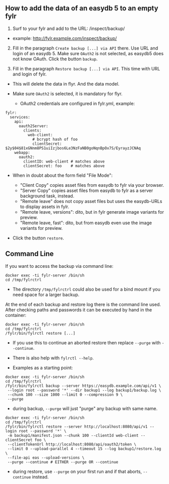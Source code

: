 ## How to add the data of an easydb 5 to an empty fylr

1. Surf to your fylr and add to the URL: /inspect/backup/

  * example: http://fylr.example.com/inspect/backup/

2. Fill in the paragraph `Create backup [...] via API` there. Use URL and login of an easydb 5. Make sure `OAuth2` is not selected, as easydb5 does not know OAuth. Click the button `backup`.

3. Fill in the paragraph `Restore backup [...] via API`. This time with URL and login of fylr.

  * This will delete the data in flyr. And the data model.

  * Make sure `OAuth2` is selected, it is mandatory for flyr.
    * OAuth2 credentials are configured in fylr.yml, example:

```
fylr:
  services:
    api:
      oauth2Server:
        clients:
          web-client:
            # bcrypt hash of foo
            clientSecret: $2y$04$81xGNnm8PS1uiIzjbos6Le3NzFaNB0goNqnBpOx7S/EyrayzJCNAq
    webapp:
      oauth2:
        clientID: web-client # matches above
        clientSecret: foo    # matches above
```

  * When in doubt about the form field "File Mode":
    * "Client Copy" copies asset files from easydb to fylr via your browser.
    * "Server Copy" copies asset files from easydb to fylr as a server background task, instead.
    * "Remote leave" does not copy asset files but uses the easydb-URLs to display assets in fylr.
    * "Remote leave, versions": dito, but in fylr generate image variants for preview.
    * "Remote leave, fast": dito, but from easydb even use the image variants for preview.

  *  Click the button `restore`.

## Command Line

If you want to access the backup via command line:

```
docker exec -ti fylr-server /bin/sh
cd /tmp/fylrctrl
```

* The directory `/tmp/fylrctrl` could also be used for a bind mount if you need space for a larger backup.

At the end of each backup and restore log there is the command line used. After checking paths and passwords it can be executed by hand in the container:

```
docker exec -ti fylr-server /bin/sh
cd /tmp/fylrctrl
/fylr/bin/fylrctl restore [...]
```

* If you use this to continue an aborted restore then replace `--purge` with `--continue`.

* There is also help with `fylrctl --help`.

* Examples as a starting point:

```
docker exec -ti fylr-server /bin/sh
cd /tmp/fylrctrl
/fylr/bin/fylrctl backup --server https://easydb.example.com/api/v1 \
 --login root --password '*' --dir backup1 --log backup1/backup.log \
 --chunk 100 --size 1000 --limit 0 --compression 9 \
 --purge
```

* during backup, `--purge` will just "purge" any backup with same name.

```
docker exec -ti fylr-server /bin/sh
cd /tmp/fylrctrl
/fylr/bin/fylrctl restore --server http://localhost:8080/api/v1 --login root --password '*' \
 -m backup1/manifest.json --chunk 100 --clientId web-client --clientSecret foo \
 --clientTokenUrl http://localhost:8080/api/oauth2/token \
 --limit 0 --upload-parallel 4 --timeout 15 --log backup1/restore.log \
 --file-api eas --upload-versions \
 --purge --continue # EITHER --purge OR --continue
```

* during restore, use `--purge` on your first run and if that aborts, `--continue` instead.

